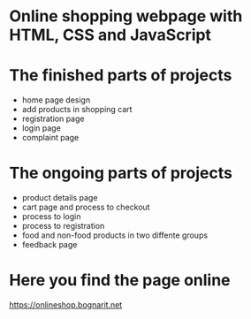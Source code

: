 # Online shopping webpage with HTML, CSS and JavaScript

# The finished parts of projects

- home page design
- add products in shopping cart
- registration page
- login page
- complaint page

# The ongoing parts of projects

- product details page
- cart page and process to checkout
- process to login
- process to registration
- food and non-food products in two diffente groups
- feedback page

# Here you find the page online

https://onlineshop.bognarit.net
